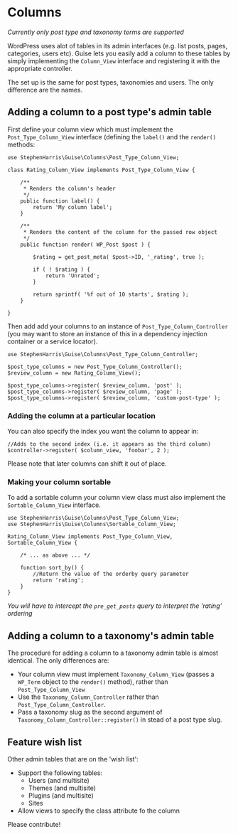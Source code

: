 # Columns

*Currently only post type and taxonomy terms are supported*

WordPress uses alot of tables in its admin interfaces (e.g. list posts, pages,
categories, users etc). Guise lets you easily add a column to these tables by 
simply implementing the `Column_View` interface and registering it with the 
appropriate controller.

The set up is the same for post types, taxonomies and users. The only difference
are the names.


## Adding a column to a post type's admin table


First define your column view which must implement the `Post_Type_Column_View` interface 
(defining the `label()` and the `render()` methods:

```
use StephenHarris\Guise\Columns\Post_Type_Column_View;

class Rating_Column_View implements Post_Type_Column_View {

    /**
     * Renders the column's header
     */
    public function label() {
        return 'My column label';
    }
    
    /**
     * Renders the content of the column for the passed row object
     */
    public function render( WP_Post $post ) {
        
        $rating = get_post_meta( $post->ID, '_rating', true );
        
        if ( ! $rating ) {
            return 'Unrated';
        }
        
        return sprintf( '%f out of 10 starts', $rating );
    }

}
```

Then add add your columns to an instance of `Post_Type_Column_Controller` (you 
may want to store an instance of this in a dependency injection container or a
service locator).


```
use StephenHarris\Guise\Columns\Post_Type_Column_Controller;

$post_type_columns = new Post_Type_Column_Controller();
$review_column = new Rating_Column_View();

$post_type_columns->register( $review_column, 'post' );
$post_type_columns->register( $review_column, 'page' );
$post_type_columns->register( $review_column, 'custom-post-type' );

```

### Adding the column at a particular location

You can also specify the index you want the column to appear in:

```
//Adds to the second index (i.e. it appears as the third column)
$controller->register( $column_view, 'foobar', 2 );
```

Please note that later columns can shift it out of place.


### Making your column sortable

To add a sortable column your column view class must also implement the 
`Sortable_Column_View` interface.

```
use StephenHarris\Guise\Columns\Post_Type_Column_View;
use StephenHarris\Guise\Columns\Sortable_Column_View;

Rating_Column_View implements Post_Type_Column_View, Sortable_Column_View {

    /* ... as above ... */
    
    function sort_by() {
        //Return the value of the orderby query parameter
        return 'rating';
    }
}
```

*You will have to intercept the `pre_get_posts` query to interpret the 'rating' ordering*


## Adding a column to a taxonomy's admin table

The procedure for adding a column to a taxonomy admin table is almost identical. The only differences are:

 - Your column view must implement `Taxonomy_Column_View` (passes a `WP_Term` object to the `render()` method), rather than `Post_Type_Column_View`
 - Use the `Taxonomy_Column_Controller` rather than `Post_Type_Column_Controller`.
 - Pass a taxonomy slug as the second argument of `Taxonomy_Column_Controller::register()` in stead of a post type slug.
 
 
## Feature wish list

Other admin tables that are on the 'wish list': 

 - Support the following tables:
   - Users  (and multisite)
   - Themes (and multisite)
   - Plugins (and multisite)
   - Sites
 - Allow views to specify the class attribute fo the column
 
Please contribute!



